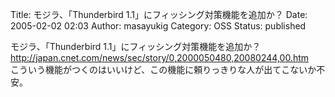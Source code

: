 Title: モジラ、「Thunderbird 1.1」にフィッシング対策機能を追加か？
Date: 2005-02-02 02:03
Author: masayukig
Category: OSS
Status: published

モジラ、「Thunderbird 1.1」にフィッシング対策機能を追加か？  
<http://japan.cnet.com/news/sec/story/0,2000050480,20080244,00.htm>  
こういう機能がつくのはいいけど、この機能に頼りっきりな人が出てこないか不安。
